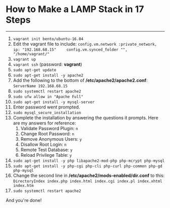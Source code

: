 # How to Make a LAMP Stack in 17 Steps

---

1. `vagrant init bento/ubuntu-16.04`
2. Edit the vagrant file to include:
	`config.vm.network :private_network, ip: "192.168.68.15"	`
    `config.vm.synced_folder "", "/home/vagrant/"`
3. `vagrant up`
4. `vagrant ssh` (password: **vagrant**)
5. `sudo apt-get update`
6. `sudo apt-get install -y apache2`
7. Add the following to the bottom of **/etc/apache2/apache2.conf**:
	`ServerName 192.168.68.15`
8. `sudo systemctl restart apache2`
9. `sudo ufw allow in "Apache Full"`
10. `sudo apt-get install -y mysql-server`
11. Enter password went prompted.
12. `sudo mysql_secure_installation`
13. Complete the installation by answering the questions it prompts. Here are my answers for reference:
	1. Validate Password Plugin: `n`
	2. Change Root Password: `n`
	3. Remove Anonymous Users: `y`
	4. Disallow Root Login: `n`
	5. Remote Test Database: `y`
	6. Reload Privilege Table: `y`
14. `sudo apt-get install -y php libapache2-mod-php php-mcrypt php-mysql`
15. `sudo apt-get install -y php-cgi php-cli php-curl php-common php-gd php-mysql`
16. Change the second line in **/etc/apache2/mods-enabled/dir.conf** to this:
	`DirectoryIndex index.php index.html index.cgi index.pl index.xhtml index.htm`
17. `sudo systemctl restart apache2`

And you're done!